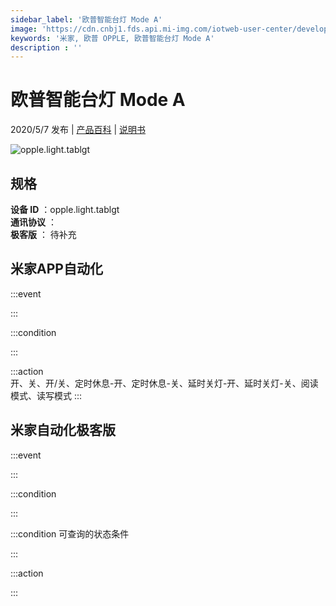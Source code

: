 ```yaml
---
sidebar_label: '欧普智能台灯 Mode A'
image: 'https://cdn.cnbj1.fds.api.mi-img.com/iotweb-user-center/developer_1679047723940oTbNCB6G.png?GalaxyAccessKeyId=AKVGLQWBOVIRQ3XLEW&Expires=9223372036854775807&Signature=Kb4JD2peds6aoDm1HsUu32tQGWc='
keywords: '米家, 欧普 OPPLE, 欧普智能台灯 Mode A'
description : ''
---
```

# 欧普智能台灯 Mode A

2020/5/7 发布 | [产品百科](https://home.mi.com/webapp/content/baike/product/index.html?model=opple.light.tablgt/) | [说明书](https://home.mi.com/views/introduction.html?model=opple.light.tablgt&region=cn)

![opple.light.tablgt](https://cdn.cnbj1.fds.api.mi-img.com/iotweb-user-center/developer_1679047723940oTbNCB6G.png?GalaxyAccessKeyId=AKVGLQWBOVIRQ3XLEW&Expires=9223372036854775807&Signature=Kb4JD2peds6aoDm1HsUu32tQGWc=)

## 规格  
> 
**设备 ID** ：opple.light.tablgt  
**通讯协议** ：  
**极客版**  ： 待补充 


## 米家APP自动化  

:::event  

:::

:::condition  

:::

:::action   
开、关、开/关、定时休息-开、定时休息-关、延时关灯-开、延时关灯-关、阅读模式、读写模式
:::

## 米家自动化极客版  

:::event  

:::

:::condition  

:::

:::condition 可查询的状态条件  

:::

:::action  

:::

        
